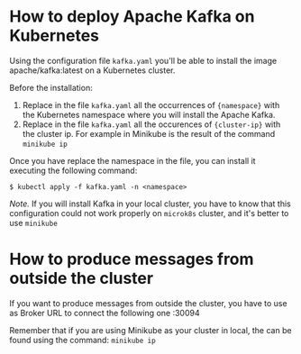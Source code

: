 # How to deploy Apache Kafka on Kubernetes
Using the configuration file `kafka.yaml` you'll be able to install the image apache/kafka:latest on a Kubernetes cluster.

Before the installation:
1. Replace in the file `kafka.yaml` all the occurrences of `{namespace}` with the Kubernetes namespace where you will install the Apache Kafka.
2. Replace in the file `kafka.yaml` all the occurences of `{cluster-ip}` with the cluster ip. For example in Minikube is the result of the command `minikube ip`

Once you have replace the namespace in the file, you can install it executing the following command:

`$ kubectl apply -f kafka.yaml -n <namespace>`

*Note.* If you will install Kafka in your local cluster, you have to know that this configuration could not work properly on `microk8s` cluster, and it's better to use `minikube`

# How to produce messages from outside the cluster
If you want to produce messages from outside the cluster, you have to use as Broker URL to connect the following one
<cluster-ip>:30094

Remember that if you are using Minikube as your cluster in local, the <cluster-ip> can be found using the command:
`minikube ip`
